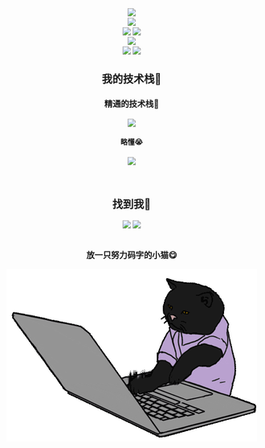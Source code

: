 <div align="center">
    <img src="https://capsule-render.vercel.app/api?type=waving&height=300&color=gradient&text=HI%20Welcome&desc=I%20am%20Quenan&descAlignY=69&descSize=25">
</div>

<div align="center">
    <img width="800" src="https://readme-typing-svg.demolab.com?font=Fira+Code&pause=1000&color=F9AEAC&center=true&vCenter=true&width=600&lines=Welcome+to+my+GitHub+profile+page!;%E6%AC%A2%E8%BF%8E%E6%9D%A5%E5%88%B0%E6%88%91+GitHub+%E4%B8%BB%E9%A1%B5%EF%BC%81">
</div>

<div align="center">
    <img width="400" src="https://github-readme-stats.vercel.app/api?username=qnquenan&locale=cn&line_height=33&show_icons=true&hide_border=true&theme=transparent&text_color=F9AEAC&title_color=F9AEAC&icon_color=F9AEAC&hide=prs,contribs&rank_icon=default"/>
    <img width="400" src="https://github-readme-streak-stats-xiaokang2022.vercel.app/?user=qnquenan&theme=transparent&hide_border=true&stroke=F9AEAC&ring=F9AEAC&fire=F9AEAC&currStreakNum=F9AEAC&currStreakLabel=F9AEAC&sideNums=F9AEAC&sideLabels=F9AEAC"/>
</div>

<div align="center">
    <img width="800" src="https://github-readme-activity-graph.vercel.app/graph?username=qnquenan&theme=github-compact&hide_border=true&area=true&bg_color=00000000&color=F9AEAC&line=F9AEAC&point=F9AEAC&title_color=F9AEAC&area_color=F9AEAC&locale=zh" />
</div>

<div align="center">
    <img width="530" src="https://github-readme-stats.vercel.app/api/wakatime?username=qnquenan&theme=transparent&hide_border=true&text_color=F9AEAC&title_color=F9AEAC&icon_color=F9AEAC&bg_color=00000000&layout=compact" />
    <img width="270" src="https://github-readme-stats.vercel.app/api/top-langs/?username=qnquenan&theme=transparent&hide_border=true&layout=donut-vertical&langs_count=6&text_color=F9AEAC&title_color=F9AEAC&icon_color=F9AEAC&bg_color=00000000" />
</div>

<div align="center">
    <h2>我的技术栈🫡</h2>
    <h3>精通的技术栈🥲</h3>
    <p align="center">
        <img align="center" src="https://skillicons.dev/icons?i=aws,azure,gcp,linux,git,kubernetes,docker,c,vim" />
    </p>
    <h4>略懂😭</h4>
    <p align="center">
        <img align="center" src="https://skillicons.dev/icons?i=ansible,go,jenkins,kafka,mysql," />
    </p>
</div>

<br />

<div align="center">
    <h2>找到我🌹</h2>
    <a href="https://space.bilibili.com/495882959" target="_blank"><img  align=center src="https://space.bilibili.com/147095828"/></a>
    <a href="mailto:qn2097271942@outlook.com" target="_blank"><img  align=center src="https://img.shields.io/badge/邮箱-jims@prd.ac.cn-%231890ff?style=flat"/></a>
</div>

<br />

<div align="center">
    <h3>放一只努力码字的小猫😋</h3>
    <img src="https://raw.githubusercontent.com/heartyang520/HeartYang.github.io/main/share/hacker_a.gif">
</div>
